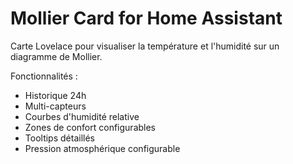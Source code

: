 # Mollier Card for Home Assistant

Carte Lovelace pour visualiser la température et l'humidité sur un diagramme de Mollier.

Fonctionnalités :

- Historique 24h
- Multi-capteurs
- Courbes d'humidité relative
- Zones de confort configurables
- Tooltips détaillés
- Pression atmosphérique configurable
